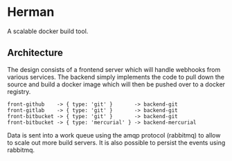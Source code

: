 # Herman
A scalable docker build tool.

## Architecture
The design consists of a frontend server which will handle webhooks from
various services. The backend simply implements the code to pull down
the source and build a docker image which will then be pushed over to
a docker registry.

```
front-github    -> { type: 'git' }       -> backend-git
front-gitlab    -> { type: 'git' }       -> backend-git
front-bitbucket -> { type: 'git' }       -> backend-git
front-bitbucket -> { type: 'mercurial' } -> backend-mercurial
```

Data is sent into a work queue using the amqp protocol (rabbitmq) to allow
to scale out more build servers. It is also possible to persist the events
using rabbitmq.
